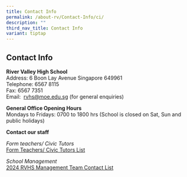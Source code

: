 ```yaml
---
title: Contact Info
permalink: /about-rv/Contact-Info/ci/
description: ""
third_nav_title: Contact Info
variant: tiptap
---
```

<h2>Contact Info</h2><p><strong>River Valley High School</strong> <br>Address: 6 Boon Lay Avenue Singapore 649961<br>Telephone: 6567 8115<br>Fax: 6567 7351&nbsp;<br>Email:&nbsp;&nbsp;<a href="mailto:rvhs@moe.edu.sg" rel="noopener noreferrer nofollow" target="_blank">rvhs@moe.edu.sg</a>&nbsp;(for general enquiries)</p><p><strong>General Office Opening Hours</strong><br>Mondays to Fridays: 0700 to 1800 hrs (School is closed on Sat, Sun and public holidays)</p><p><strong>Contact our staff</strong></p><p><em>Form teachers/ Civic Tutors</em><br><a href="/files/2024_FT_CT_List.pdf" rel="noopener noreferrer nofollow" target="_blank">Form Teachers/ Civic Tutors List</a></p><p><em>School Management</em><br><a href="/files/2024_RVHS_Management_Team_Contact_List.pdf" rel="noopener noreferrer nofollow" target="_blank">2024 RVHS Management Team Contact List</a></p>